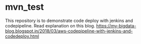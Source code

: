 # mvn_test
This repository is to demonstrate code deploy   with jenkins and codepipeline. Read explanation on this blog.
https://my-bigdata-blog.blogspot.in/2018/03/aws-codepipeline-with-jenkins-and-codedeploy.html
